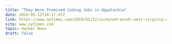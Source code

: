 ```yaml
---
title: "They Were Promised Coding Jobs in Appalachia"
date: 2019-05-12T10:17:47Z
link: https://www.nytimes.com/2019/05/12/us/mined-minds-west-virginia-coding.html?utm_medium=RSS&utm_source=hune
site: www.nytimes.com
topic: Hacker News
draft: false
---
```


